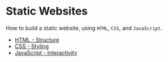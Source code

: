 # Static Websites

How to build a static website, using `HTML`, `CSS`, and `JavaScript`.

-   [HTML - Structure](./chapters/0_HTML/README.md)
-   [CSS - Styling](./chapters/1_CSS/README.md)
-   [JavaScript - Interactivity](./chapters/2_JavaScript/README.md)
